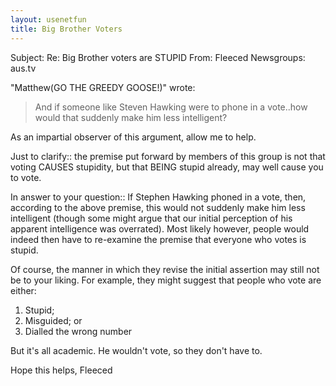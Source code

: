 ```yaml
---
layout: usenetfun
title: Big Brother Voters
---
```



 Subject: Re: Big Brother voters are STUPID 
From: Fleeced
Newsgroups: aus.tv

&quot;Matthew(GO THE GREEDY GOOSE!)&quot;  wrote:
 >
 > And if someone like Steven Hawking were to phone in a vote..how would
 > that suddenly make him less intelligent?

As an impartial observer of this argument, allow me to help.

Just to clarify:: the premise put forward by members of this group
is not that voting CAUSES stupidity, but that BEING stupid
already, may well cause you to vote.

In answer to your question:: If Stephen Hawking phoned in a vote,
then, according to the above premise, this would not suddenly make
him less intelligent (though some might argue that our initial perception
of his apparent intelligence was overrated).  Most likely however,
people would indeed then have to re-examine the premise that
everyone who votes is stupid.

Of course, the manner in which they revise the initial assertion
may still not be to your liking.  For example, they might suggest
that people who vote are either:

1. Stupid;
2. Misguided; or
3. Dialled the wrong number

But it's all academic.  He wouldn't vote, so they don't have to.

Hope this helps,
Fleeced
   